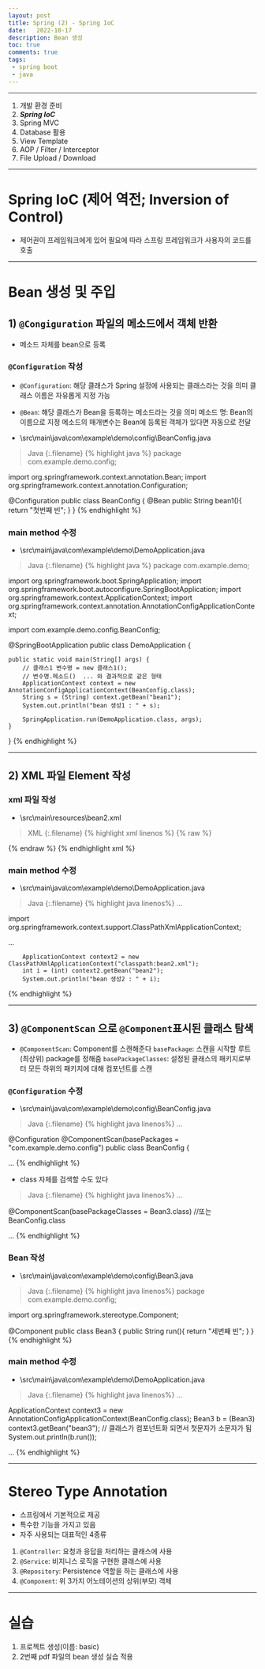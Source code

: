 ```yaml
---
layout: post
title: Spring (2) - Spring IoC
date:   2022-10-17
description: Bean 생성
toc: true
comments: true
tags:
 - spring boot
 - java
---
```

---
1. 개발 환경 준비
2. **_Spring IoC_**
3. Spring MVC
4. Database 활용
5. View Template
6. AOP / Filter / Interceptor
7. File Upload / Download

---
# Spring IoC (제어 역전; Inversion of Control)
* 제어권이 프레임워크에게 있어 필요에 따라 스프링 프레임워크가 사용자의 코드를 호출

---
# Bean 생성 및 주입
## 1) `@Congiguration` 파일의 메소드에서 객체 반환
* 메소드 자체를 bean으로 등록

### `@Configuration` 작성
* `@Configuration`: 해당 클래스가 Spring 설정에 사용되는 클래스라는 것을 의미
클래스 이름은 자유롭게 지정 가능

* `@Bean`: 해당 클래스가 Bean을 등록하는 메소드라는 것을 의미
메소드 명: Bean의 이름으로 지정
메소드의 매개변수는 Bean에 등록된 객체가 있다면 자동으로 전달

* \src\main\java\com\example\demo\config\BeanConfig.java

>Java
{:.filename}
{% highlight java %}
package com.example.demo.config;

import org.springframework.context.annotation.Bean;
import org.springframework.context.annotation.Configuration;

@Configuration
public class BeanConfig {
    @Bean
    public String bean1(){
        return "첫번째 빈";
    }
}
{% endhighlight %}


### main method 수정
* \src\main\java\com\example\demo\DemoApplication.java

>Java
{:.filename}
{% highlight java %}
package com.example.demo;

import org.springframework.boot.SpringApplication;
import org.springframework.boot.autoconfigure.SpringBootApplication;
import org.springframework.context.ApplicationContext;
import org.springframework.context.annotation.AnnotationConfigApplicationContext;

import com.example.demo.config.BeanConfig;

@SpringBootApplication
public class DemoApplication {

	public static void main(String[] args) {
		// 클래스1 변수명 = new 클래스1();
		// 변수명.메소드()  ... 와 결과적으로 같은 형태
		ApplicationContext context = new AnnotationConfigApplicationContext(BeanConfig.class);
		String s = (String) context.getBean("bean1");
		System.out.println("bean 생성1 : " + s);

		SpringApplication.run(DemoApplication.class, args);
	}
}
{% endhighlight %}

---
## 2) XML 파일 Element 작성

### xml 파일 작성
* \src\main\resources\bean2.xml

>XML
{:.filename}
{% highlight xml linenos %}
{% raw %}
<?xml version="1.0" encoding="UTF-8"?>
<beans xmlns="http://www.springframework.org/schema/beans" xmlns:xsi="http://www.w3.org/2001/XMLSchema-instance" xsi:schemaLocation="http://www.springframework.org/schema/beans
http://www.springframework.org/schema/beans/spring-beans.xsd">
    <bean id="bean2" class="java.lang.Integer">
        <constructor-arg value="2324" />
    </bean>
</beans>
{% endraw %}
{% endhighlight xml %}

### main method 수정
* \src\main\java\com\example\demo\DemoApplication.java

>Java
{:.filename}
{% highlight java linenos%}
...

import org.springframework.context.support.ClassPathXmlApplicationContext;

...

        ApplicationContext context2 = new ClassPathXmlApplicationContext("classpath:bean2.xml");
        int i = (int) context2.getBean("bean2");
        System.out.println("bean 생성2 : " + i);
{% endhighlight %}

---
## 3) `@ComponentScan` 으로 `@Component`표시된 클래스 탐색
* `@ComponentScan`: Component를 스캔해준다
`basePackage`: 스캔을 시작할 루트(최상위) package를 정해줌
`basePackageClasses`: 설정된 클래스의 패키지로부터 모든 하위의 패키지에 대해 컴포넌트를 스캔

### `@Configuration` 수정
* \src\main\java\com\example\demo\config\BeanConfig.java

>Java
{:.filename}
{% highlight java linenos%}
...

@Configuration
@ComponentScan(basePackages = "com.example.demo.config")
public class BeanConfig {

...
{% endhighlight %}

* class 자체를 검색할 수도 있다

>Java
{:.filename}
{% highlight java linenos%}
...

@ComponentScan(basePackageClasses = Bean3.class) //또는 BeanConfig.class

...
{% endhighlight %}


### Bean 작성
* \src\main\java\com\example\demo\config\Bean3.java

>Java
{:.filename}
{% highlight java linenos%}
package com.example.demo.config;

import org.springframework.stereotype.Component;

@Component
public class Bean3 {
    public String run(){
        return "세번째 빈";
    }
}
{% endhighlight %}


### main method 수정
* \src\main\java\com\example\demo\DemoApplication.java

>Java
{:.filename}
{% highlight java linenos%}
...

ApplicationContext context3 = new AnnotationConfigApplicationContext(BeanConfig.class);
Bean3 b = (Bean3) context3.getBean("bean3"); // 클래스가 컴포넌트화 되면서 첫문자가 소문자가 됨
System.out.println(b.run());

...
{% endhighlight %}

---
# Stereo Type Annotation
* 스프링에서 기본적으로 제공
* 특수한 기능을 가지고 있음
* 자주 사용되는 대표적인 4종류
1. `@Controller`: 요청과 응답을 처리하는 클래스에 사용
2. `@Service`: 비지니스 로직을 구현한 클래스에 사용
3. `@Repository`: Persistence 역할을 하는 클래스에 사용
4. `@Component`: 위 3가지 어노테이션의 상위(부모) 객체

---
# 실습
1. 프로젝트 생성(이름: basic)
2. 2번째 pdf 파일의 bean 생성 실습 적용
